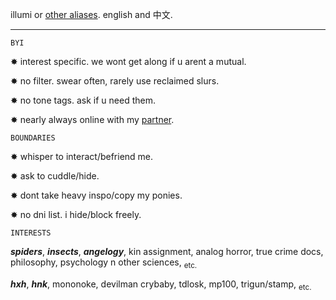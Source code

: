 illumi or [other aliases](https://pronouns.cc/@illumi). english and 中文.

***
```
BYI
```
✸ interest specific. we wont get along if u arent a mutual.

✸ no filter. swear often, rarely use reclaimed slurs.

✸ no tone tags. ask if u need them. 

✸ nearly always online with my [partner](https://hysk0a.carrd.co).

```
BOUNDARIES
```

✸ whisper to interact/befriend me.

✸ ask to cuddle/hide.

✸ dont take heavy inspo/copy my ponies.

✸ no dni list. i hide/block freely.

```
INTERESTS
```
***spiders***, ***insects***, ***angelogy***, kin assignment, analog horror, true crime docs, philosophy, psychology n other sciences, <sub> etc. </sub>

***hxh***, ***hnk***, mononoke, devilman crybaby, tdlosk, mp100, trigun/stamp, <sub> etc. </sub>
